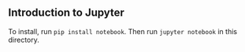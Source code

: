 ## Introduction to Jupyter

To install, run `pip install notebook`. Then run `jupyter notebook` in this directory.
